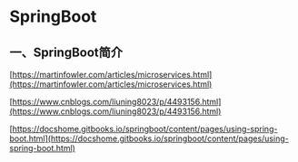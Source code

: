 # SpringBoot

## 一、SpringBoot简介

  [https://martinfowler.com/articles/microservices.html](https://martinfowler.com/articles/microservices.html)

 [https://www.cnblogs.com/liuning8023/p/4493156.html](https://www.cnblogs.com/liuning8023/p/4493156.html)  

[https://docshome.gitbooks.io/springboot/content/pages/using-spring-boot.html](https://docshome.gitbooks.io/springboot/content/pages/using-spring-boot.html)